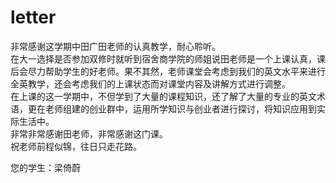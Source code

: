 # letter

非常感谢这学期中田广田老师的认真教学，耐心聆听。  
在大一选择是否参加双修时就听到宿舍商学院的师姐说田老师是一个上课认真，课后会尽力帮助学生的好老师。果不其然，老师课堂会考虑到我们的英文水平来进行全英教学，还会考虑我们的上课状态而对课堂内容及讲解方式进行调整。  
在上课的这一学期中，不但学到了大量的课程知识，还了解了大量的专业的英文术语，更在老师组建的创业群中，运用所学知识与创业者进行探讨，将知识应用到实际生活中。  
非常非常感谢田老师，非常感谢这门课。  
祝老师前程似锦，往日只走花路。  
  
    
    
    
您的学生：梁倚蔚
